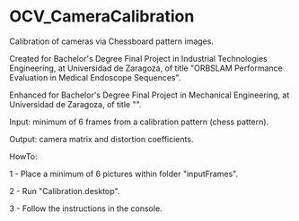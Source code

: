# OCV_CameraCalibration

Calibration of cameras via Chessboard pattern images.

Created for Bachelor's Degree Final Project in Industrial Technologies Engineering, at Universidad de Zaragoza, of title "ORBSLAM Performance Evaluation in Medical Endoscope Sequences".

Enhanced for Bachelor's Degree Final Project in Mechanical Engineering, at Universidad de Zaragoza, of title "".

Input: minimum of 6 frames from a calibration pattern (chess pattern).

Output: camera matrix and distortion coefficients.

HowTo:

 1 - Place a minimum of 6 pictures within folder "inputFrames".
 
 2 - Run "Calibration.desktop".
 
 3 - Follow the instructions in the console.
